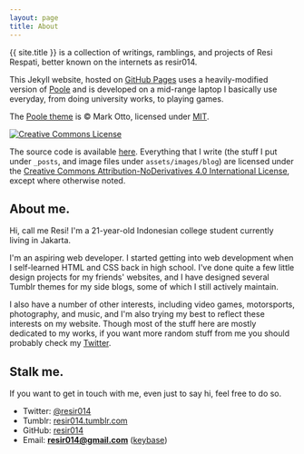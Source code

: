 ```yaml
---
layout: page
title: About
---
```


{{ site.title }} is a collection of writings, ramblings, and projects of Resi Respati, better known on the internets as resir014.

This Jekyll website, hosted on [GitHub Pages](https://pages.github.com/) uses a heavily-modified version of [Poole](http://getpoole.com/) and is developed on a mid-range laptop I basically use everyday, from doing university works, to playing games.

The [Poole theme](http://getpoole.com/) is &copy; Mark Otto, licensed under [MIT](https://github.com/poole/poole/blob/master/LICENSE.md).

<a rel="license" href="http://creativecommons.org/licenses/by-nd/4.0/">
  <img alt="Creative Commons License" style="border-radius:0" src="https://i.creativecommons.org/l/by-nd/4.0/88x31.png" />
</a>

The source code is available [here](https://github.com/resir014/resir014.github.io). Everything that I write (the stuff I put under `_posts`, and image files under `assets/images/blog`) are licensed under the <a rel="license" href="http://creativecommons.org/licenses/by-nd/4.0/">Creative Commons Attribution-NoDerivatives 4.0 International License</a>, except where otherwise noted.

## About me.

Hi, call me Resi! I'm a 21-year-old Indonesian college student currently living in Jakarta.

I'm an aspiring web developer. I started getting into web development when I self-learned HTML and CSS back in high school. I've done quite a few little design projects for my friends' websites, and I have designed several Tumblr themes for my side blogs, some of which I still actively maintain.

I also have a number of other interests, including video games, motorsports, photography, and music, and I'm also trying my best to reflect these interests on my website. Though most of the stuff here are mostly dedicated to my works, if you want more random stuff from me you should probably check my [Twitter](https://twitter.com/resir014).

## Stalk me.

If you want to get in touch with me, even just to say hi, feel free to do so.

* Twitter: [@resir014](https://twitter.com/resir014)
* Tumblr: [resir014.tumblr.com](http://resir014.tumblr.com/)
* GitHub: [resir014](https://github.com/resir014)
* Email: **resir014@gmail.com** ([keybase](https://keybase.io/resir014))
